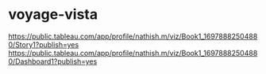 # voyage-vista
https://public.tableau.com/app/profile/nathish.m/viz/Book1_16978882504880/Story1?publish=yes
https://public.tableau.com/app/profile/nathish.m/viz/Book1_16978882504880/Dashboard1?publish=yes
